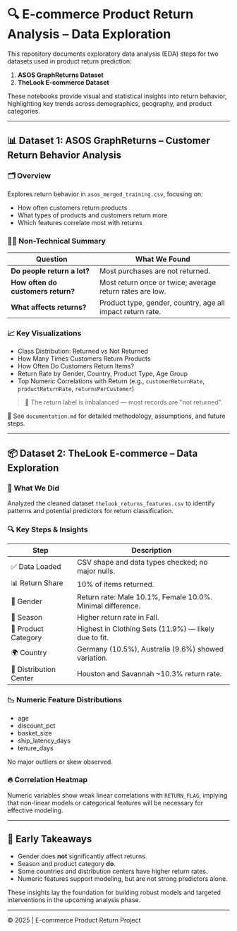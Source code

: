 # 🔍 E-commerce Product Return Analysis – Data Exploration

This repository documents exploratory data analysis (EDA) steps for two datasets used in product return prediction:

1. **ASOS GraphReturns Dataset**
2. **TheLook E-commerce Dataset**

These notebooks provide visual and statistical insights into return behavior, highlighting key trends across demographics, geography, and product categories.

---

## 📊 Dataset 1: ASOS GraphReturns – Customer Return Behavior Analysis

### 🗂 Overview

Explores return behavior in `asos_merged_training.csv`, focusing on:
- How often customers return products
- What types of products and customers return more
- Which features correlate most with returns

### 🧑‍💻 Non-Technical Summary

| Question | What We Found |
|---------|----------------|
| **Do people return a lot?** | Most purchases are not returned. |
| **How often do customers return?** | Most return once or twice; average return rates are low. |
| **What affects returns?** | Product type, gender, country, age all impact return rate. |

### 📈 Key Visualizations

- Class Distribution: Returned vs Not Returned
- How Many Times Customers Return Products
- How Often Do Customers Return Items?
- Return Rate by Gender, Country, Product Type, Age Group
- Top Numeric Correlations with Return (e.g., `customerReturnRate`, `productReturnRate`, `returnsPerCustomer`)

> 🧠 The return label is imbalanced — most records are "not returned".

📄 See `documentation.md` for detailed methodology, assumptions, and future steps.

---

## 📦 Dataset 2: TheLook E-commerce – Data Exploration

### 🧾 What We Did

Analyzed the cleaned dataset `thelook_returns_features.csv` to identify patterns and potential predictors for return classification.

### 🔍 Key Steps & Insights

| Step | Description |
|------|-------------|
| ✅ Data Loaded | CSV shape and data types checked; no major nulls. |
| 📊 Return Share | 10% of items returned. |
| 🧑 Gender | Return rate: Male 10.1%, Female 10.0%. Minimal difference. |
| 🍂 Season | Higher return rate in Fall. |
| 👕 Product Category | Highest in Clothing Sets (11.9%) — likely due to fit. |
| 🌍 Country | Germany (10.5%), Australia (9.6%) showed variation. |
| 🏢 Distribution Center | Houston and Savannah ~10.3% return rate. |

### 📉 Numeric Feature Distributions

- age
- discount_pct
- basket_size
- ship_latency_days
- tenure_days

No major outliers or skew observed.

### 🔥 Correlation Heatmap

Numeric variables show weak linear correlations with `RETURN_FLAG`, implying that non-linear models or categorical features will be necessary for effective modeling.

---

## 📌 Early Takeaways

- Gender does **not** significantly affect returns.
- Season and product category **do**.
- Some countries and distribution centers have higher return rates.
- Numeric features support modeling, but are not strong predictors alone.

These insights lay the foundation for building robust models and targeted interventions in the upcoming analysis phase.

---

© 2025 | E-commerce Product Return Project